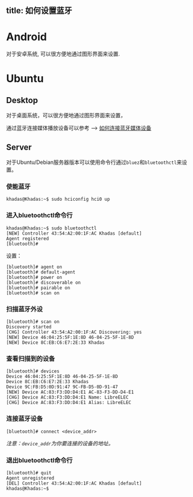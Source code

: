 title: 如何设置蓝牙
---

# Android 

对于安卓系统, 可以很方便地通过图形界面来设置.

# Ubuntu

## Desktop

对于桌面系统，可以很方便地通过图形界面来设置，

通过蓝牙连接媒体播放设备可以参考 --> [如何连接蓝牙媒体设备](/vim3/BluetoothInstructions.html)

## Server

对于Ubuntu/Debian服务器版本可以使用命令行通过`bluez`和`bluetoothctl`来设置。

### 使能蓝牙
```
khadas@Khadas:~$ sudo hciconfig hci0 up
```

### 进入bluetoothctl命令行
```
khadas@Khadas:~$ sudo bluetoothctl
[NEW] Controller 43:54:A2:00:1F:AC Khadas [default]
Agent registered
[bluetooth]#
```
设置：
```
[bluetooth]# agent on
[bluetooth]# default-agent
[bluetooth]# power on
[bluetooth]# discoverable on
[bluetooth]# pairable on
[bluetooth]# scan on
```

### 扫描蓝牙外设
```
[bluetooth]# scan on
Discovery started
[CHG] Controller 43:54:A2:00:1F:AC Discovering: yes
[NEW] Device 46:04:25:5F:1E:8D 46-04-25-5F-1E-8D
[NEW] Device 8C:EB:C6:E7:2E:33 Khadas
```
### 查看扫描到的设备
```
[bluetooth]# devices
Device 46:04:25:5F:1E:8D 46-04-25-5F-1E-8D
Device 8C:EB:C6:E7:2E:33 Khadas
Device 9C:FB:D5:0D:91:47 9C-FB-D5-0D-91-47
[NEW] Device AC:83:F3:DD:D4:E1 AC-83-F3-DD-D4-E1
[CHG] Device AC:83:F3:DD:D4:E1 Name: LibreELEC
[CHG] Device AC:83:F3:DD:D4:E1 Alias: LibreELEC
```
### 连接蓝牙设备
```
[bluetooth]# connect <device_addr>
```
*注意：`device_addr`为你要连接的设备的地址。*

### 退出bluetoothctl命令行
```
[bluetooth]# quit
Agent unregistered
[DEL] Controller 43:54:A2:00:1F:AC Khadas [default]
khadas@Khadas:~$
```
